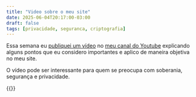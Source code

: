 ```yaml
---
title: "Video sobre o meu site"
date: 2025-06-04T20:17:00-03:00
draft: false
tags: [privacidade, seguranca, criptografia]
---
```


Essa semana eu [publiquei um vídeo](https://www.youtube.com/watch?v=PpYk139Xw2Y) no [meu canal do Youtube](https://www.youtube.com/@labsadler) explicando
alguns pontos que eu considero importantes e aplico de maneira objetiva no meu site.

O vídeo pode ser interessante para quem se preocupa com soberania, segurança e privacidade.

{{<youtube PpYk139Xw2Y>}}
